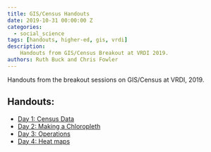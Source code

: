 ```yaml
---
title: GIS/Census Handouts
date: 2019-10-31 00:00:00 Z
categories:
  - social_science
tags: [handouts, higher-ed, gis, vrdi]
description:
    Handouts from GIS/Census Breakout at VRDI 2019.
authors: Ruth Buck and Chris Fowler
---
```


Handouts from the breakout sessions on GIS/Census at VRDI, 2019.
## Handouts:
* [Day 1: Census Data](https://sites.tufts.edu/vrdi/files/2019/06/2.-Census-Data-Handout.pdf)
* [Day 2: Making a Chloropleth](https://sites.tufts.edu/vrdi/files/2019/06/3.-Choropleth-Handout-2.pdf)
* [Day 3: Operations](https://sites.tufts.edu/vrdi/files/2019/06/4.-Performing-Operations.pdf)
* [Day 4: Heat maps](https://sites.tufts.edu/vrdi/files/2019/06/Heatmaps.pdf)